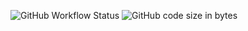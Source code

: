 ![GitHub Workflow Status](https://img.shields.io/github/workflow/status/amouzayanni/COMP-370-Palindrome/Java%20CI%20with%20Gradle) ![GitHub code size in bytes](https://img.shields.io/github/languages/code-size/amouzayanni/COMP-370-Palindrome)
